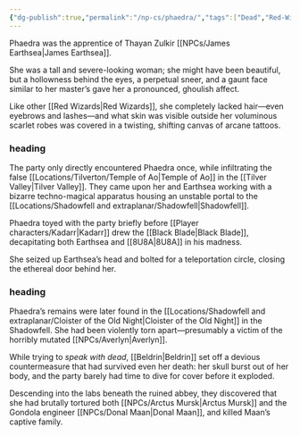 ```yaml
---
{"dg-publish":true,"permalink":"/np-cs/phaedra/","tags":["Dead","Red-Wizards","The-Six"]}
---
```


Phaedra was the apprentice of Thayan Zulkir [[NPCs/James Earthsea\|James Earthsea]].

She was a tall and severe-looking woman; she might have been beautiful, but a hollowness behind the eyes, a perpetual sneer, and a gaunt face similar to her master’s gave her a pronounced, ghoulish affect.

Like other [[Red Wizards\|Red Wizards]], she completely lacked hair—even eyebrows and lashes—and what skin was visible outside her voluminous scarlet robes was covered in a twisting, shifting canvas of arcane tattoos.

### heading 

The party only directly encountered Phaedra once, while infiltrating the false [[Locations/Tilverton/Temple of Ao\|Temple of Ao]] in the [[Tilver Valley\|Tilver Valley]]. They came upon her and Earthsea working with a bizarre techno-magical apparatus housing an unstable portal to the [[Locations/Shadowfell and extraplanar/Shadowfell\|Shadowfell]].

Phaedra toyed with the party briefly before [[Player characters/Kadarr\|Kadarr]] drew the [[Black Blade\|Black Blade]], decapitating both Earthsea and [[8U8A\|8U8A]] in his madness. 

She seized up Earthsea’s head and bolted for a teleportation circle, closing the ethereal door behind her.

### heading

Phaedra’s remains were later found in the [[Locations/Shadowfell and extraplanar/Cloister of the Old Night\|Cloister of the Old Night]] in the Shadowfell. She had been violently torn apart—presumably a victim of the horribly mutated [[NPCs/Averlyn\|Averlyn]].

While trying to *speak with dead*, [[Beldrin\|Beldrin]] set off a devious countermeasure that had survived even her death: her skull burst out of her body, and the party barely had time to dive for cover before it exploded.

Descending into the labs beneath the ruined abbey, they discovered that she had brutally tortured both [[NPCs/Arctus Mursk\|Arctus Mursk]] and the Gondola engineer [[NPCs/Donal Maan\|Donal Maan]], and killed Maan’s captive family.